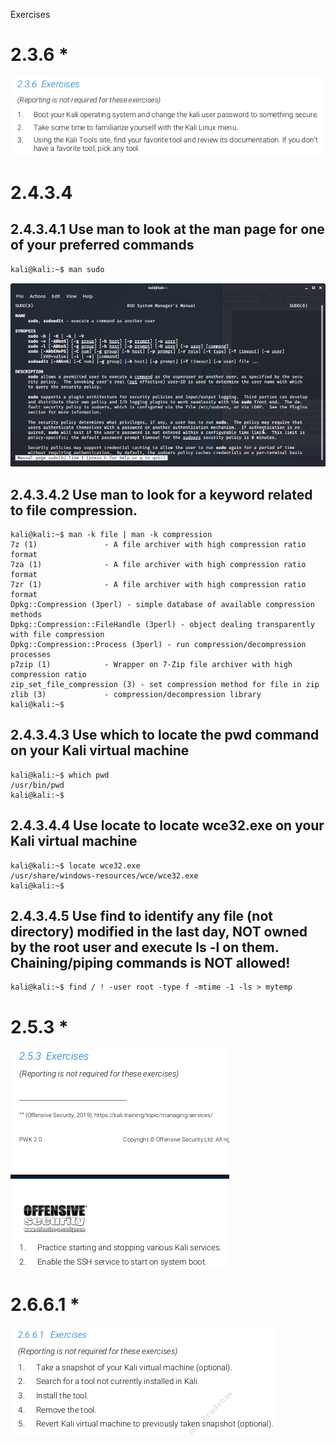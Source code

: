 Exercises

# 2.3.6 *
![6558b08c496bac964466b2c35a529bdd.png](../../_resources/9913e181576646baba7caacf998ac1b5.png)

# 2.4.3.4
## 2.4.3.4.1 Use **man** to look at the man page for one of your preferred commands
```bash
kali@kali:~$ man sudo
```
![a36f3bcb84c014ed916edef2e75c3ba3.png](../../_resources/3ac409e6c80e4e87a8c8de42f0302de2.png)

## 2.4.3.4.2 Use **man** to look for a keyword related to file compression.
```plaintext
kali@kali:~$ man -k file | man -k compression
7z (1)               - A file archiver with high compression ratio format
7za (1)              - A file archiver with high compression ratio format
7zr (1)              - A file archiver with high compression ratio format
Dpkg::Compression (3perl) - simple database of available compression methods
Dpkg::Compression::FileHandle (3perl) - object dealing transparently with file compression
Dpkg::Compression::Process (3perl) - run compression/decompression processes
p7zip (1)            - Wrapper on 7-Zip file archiver with high compression ratio
zip_set_file_compression (3) - set compression method for file in zip
zlib (3)             - compression/decompression library
kali@kali:~$ 
```

## 2.4.3.4.3 Use **which** to locate the **pwd** command on your Kali virtual machine
```plaintext
kali@kali:~$ which pwd
/usr/bin/pwd
kali@kali:~$ 
```

## 2.4.3.4.4 Use **locate** to locate **wce32.exe** on your Kali virtual machine
```plaintext
kali@kali:~$ locate wce32.exe
/usr/share/windows-resources/wce/wce32.exe
kali@kali:~$ 

```

## 2.4.3.4.5 Use **find** to identify any file (not directory) modified in the last day, NOT owned by the root user and execute **ls -l** on them. Chaining/piping commands is NOT allowed!
```plaintext
kali@kali:~$ find / ! -user root -type f -mtime -1 -ls > mytemp
```

# 2.5.3 *
![daaff110af31aced32a312856f61c21b.png](../../_resources/6073bd97f07b4ef9a8d8b16faad125b8.png)


# 2.6.6.1 *
![34ae70459fe9c09530915b9aaf84c982.png](../../_resources/e4c1441cc0b44c5290ce2d6565d02346.png)

